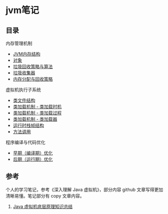 # jvm笔记

## 目录

内存管理机制

- [JVM内存结构](./note/JVM内存结构.md)
- [对象](./note/对象.md)
- [垃圾回收策略与算法](./note/垃圾回收策略与算法.md)
- [垃圾收集器](./note/垃圾收集器.md)
- [内存分配与回收策略](./note/内存分配与回收策略.md)

虚拟机执行子系统

- [类文件结构](./note/类文件结构.md)
- [类加载机制 - 类加载时机](./note/类加载时机.md)
- [类加载机制 - 类加载过程](./note/类加载过程.md)
- [类加载机制 - 类加载器](./note/类加载器.md)
- [运行时栈帧结构](./note/运行时栈帧结构.md)
- [方法调用](./note/方法调用.md)

程序编译与代码优化

- [早期（编译期）优化](./note/早期优化.md)
- [后期（运行期）优化](./note/运行期优化.md)

## 参考

个人的学习笔记，参考《深入理解 Java 虚拟机》，部分内容 github 文章写得更加清晰易懂。笔记部分有 copy 文章内容。

1. [Java 虚拟机底层原理知识总结](https://github.com/Ninoln/jvm/blob/master/README.md)